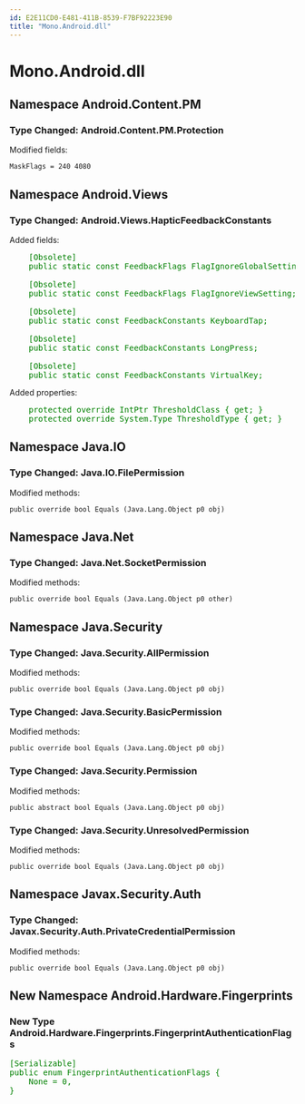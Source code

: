 ```yaml
---
id: E2E11CD0-E481-411B-8539-F7BF92223E90
title: "Mono.Android.dll"
---
```


# Mono.Android.dll

## Namespace Android.Content.PM

### Type Changed: Android.Content.PM.Protection

Modified fields:

```
MaskFlags = 240 4080
```

## Namespace Android.Views

### Type Changed: Android.Views.HapticFeedbackConstants

Added fields:

<pre style='color: green'>
	[Obsolete]
	public static const FeedbackFlags FlagIgnoreGlobalSetting;

	[Obsolete]
	public static const FeedbackFlags FlagIgnoreViewSetting;

	[Obsolete]
	public static const FeedbackConstants KeyboardTap;

	[Obsolete]
	public static const FeedbackConstants LongPress;

	[Obsolete]
	public static const FeedbackConstants VirtualKey;
</pre>

Added properties:

<pre style='color: green'>
	protected override IntPtr ThresholdClass { get; }
	protected override System.Type ThresholdType { get; }
</pre>

## Namespace Java.IO

### Type Changed: Java.IO.FilePermission

Modified methods:

```
public override bool Equals (Java.Lang.Object p0 obj)
```

## Namespace Java.Net

### Type Changed: Java.Net.SocketPermission

Modified methods:

```
public override bool Equals (Java.Lang.Object p0 other)
```

## Namespace Java.Security

### Type Changed: Java.Security.AllPermission

Modified methods:

```
public override bool Equals (Java.Lang.Object p0 obj)
```

### Type Changed: Java.Security.BasicPermission

Modified methods:

```
public override bool Equals (Java.Lang.Object p0 obj)
```

### Type Changed: Java.Security.Permission

Modified methods:

```
public abstract bool Equals (Java.Lang.Object p0 obj)
```

### Type Changed: Java.Security.UnresolvedPermission

Modified methods:

```
public override bool Equals (Java.Lang.Object p0 obj)
```

## Namespace Javax.Security.Auth

### Type Changed: Javax.Security.Auth.PrivateCredentialPermission

Modified methods:

```
public override bool Equals (Java.Lang.Object p0 obj)
```

## New Namespace Android.Hardware.Fingerprints

### New Type Android.Hardware.Fingerprints.FingerprintAuthenticationFlags

<pre style='color: green'>
[Serializable]
public enum FingerprintAuthenticationFlags {
	None = 0,
}
</pre>
